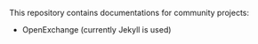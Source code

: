 This repository contains documentations for community projects:

* OpenExchange (currently Jekyll is used)
